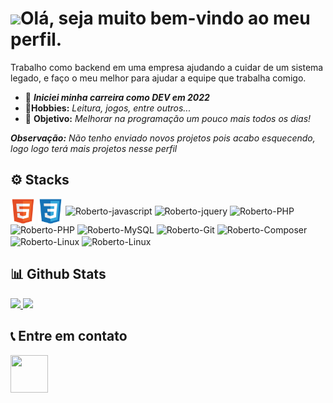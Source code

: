 <h1 align="left"><img height="30px" src="https://user-images.githubusercontent.com/50364832/143615313-330ef73e-ee1c-4cfe-b71d-7462a00f16b4.gif" />Olá, seja muito bem-vindo ao meu perfil.</h1>
<p>Trabalho como backend em uma empresa ajudando a cuidar de um sistema legado, e faço o meu melhor para ajudar a equipe que trabalha comigo.</p>

- 🔭 _**Iniciei minha carreira como DEV em 2022**_
- 📌**Hobbies:** _Leitura, jogos, entre outros..._
- 🎯 **Objetivo:** _Melhorar na programação um pouco mais todos os dias!_

_**Observação:** Não tenho enviado novos projetos pois acabo esquecendo, logo logo terá mais projetos nesse perfil_
<br>

## ⚙️ Stacks
<div align="left" style="display: inline_block; position: static !important;">
  <img align="center" alt="Roberto-HTML" height="40" width="40" src="https://raw.githubusercontent.com/devicons/devicon/master/icons/html5/html5-original.svg">
  <img align="center" alt="Roberto-CSS" height="40" width="40" src="https://raw.githubusercontent.com/devicons/devicon/master/icons/css3/css3-original.svg">
  <img align="center" alt="Roberto-javascript" height="40" width="40" src="https://cdn.jsdelivr.net/gh/devicons/devicon/icons/javascript/javascript-plain.svg">
  <img align="center" alt="Roberto-jquery" height="50" width="50" src="https://cdn.jsdelivr.net/gh/devicons/devicon@latest/icons/jquery/jquery-plain-wordmark.svg">
  <img align="center" alt="Roberto-PHP" height="50" width="50" src="https://cdn.jsdelivr.net/gh/devicons/devicon@latest/icons/php/php-original.svg">
  <img align="center" alt="Roberto-PHP" height="40" width="40"  src="https://cdn.jsdelivr.net/gh/devicons/devicon@latest/icons/laravel/laravel-original.svg">
  <img align="center" alt="Roberto-MySQL" height="40" width="40" src="https://cdn.jsdelivr.net/gh/devicons/devicon@latest/icons/mysql/mysql-original.svg">
  <img align="center" alt="Roberto-Git" height="40" width="40" src="https://cdn.jsdelivr.net/gh/devicons/devicon/icons/git/git-plain.svg">
  <img align="center" alt="Roberto-Composer" height="60" width="60" src="https://cdn.jsdelivr.net/gh/devicons/devicon@latest/icons/composer/composer-original.svg" />
  <img align="center" alt="Roberto-Linux" height="40" width="40" src="https://cdn.jsdelivr.net/gh/devicons/devicon@latest/icons/linux/linux-original.svg" />
  <img align="center" alt="Roberto-Linux" height="40" width="40" src="https://cdn.jsdelivr.net/gh/devicons/devicon@latest/icons/postman/postman-original.svg" />
</div>

## 📊 Github Stats
<div align="left">
  <a href="https://github.com/Roberto-A-F-Faria-JR">
    <img height="154em" src="https://github-readme-stats.vercel.app/api/top-langs/?username=Roberto-A-F-Faria-JR&layout=compact&langs_count=7&theme=github_dark"/>   
    <img height="154em" src="https://github-readme-stats.vercel.app/api?username=Roberto-A-F-Faria-JR&show_icons=true&theme=github_dark&include_all_commits=true&count_private=true"/>
  </a>
</div> 

## 📞 Entre em contato
<div align="left">
  <a href="https://beacons.ai/robertojunior"><img height="60" width="60" src="https://assets-global.website-files.com/61734ecee390bd3fe4fbfbb4/61765ca79511431753b38527_Logo-Beacons-Mobile.svg"></a>
</div>
